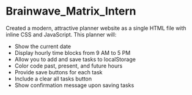# Brainwave_Matrix_Intern 
 Created a modern, attractive planner website as a single HTML file with inline CSS and JavaScript. This planner will:
- Show the current date
- Display hourly time blocks from 9 AM to 5 PM
- Allow you to add and save tasks to localStorage
- Color code past, present, and future hours
- Provide save buttons for each task
- Include a clear all tasks button
- Show confirmation message upon saving tasks
